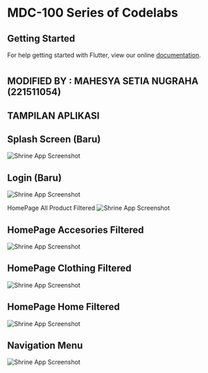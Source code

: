 # MDC-100 Series of Codelabs

## Getting Started

For help getting started with Flutter, view our online
[documentation](https://flutter.io/).
#
## MODIFIED BY : MAHESYA SETIA NUGRAHA (221511054)

## TAMPILAN APLIKASI
## Splash Screen (Baru)
![Shrine App Screenshot](screenshot/splashscreen.jpg)

## Login (Baru)
![Shrine App Screenshot](screenshot/login.jpg)

HomePage All Product Filtered
![Shrine App Screenshot](screenshot/dashboardAllProduct.jpg)

## HomePage Accesories Filtered
![Shrine App Screenshot](screenshot/dashboardAllProduct.jpg)

## HomePage Clothing Filtered
![Shrine App Screenshot](screenshot/dashboardClothting.jpg)

## HomePage Home Filtered
![Shrine App Screenshot](screenshot/dashboardClothting.jpg)

## Navigation Menu
![Shrine App Screenshot](screenshot/navMenu.jpg)
